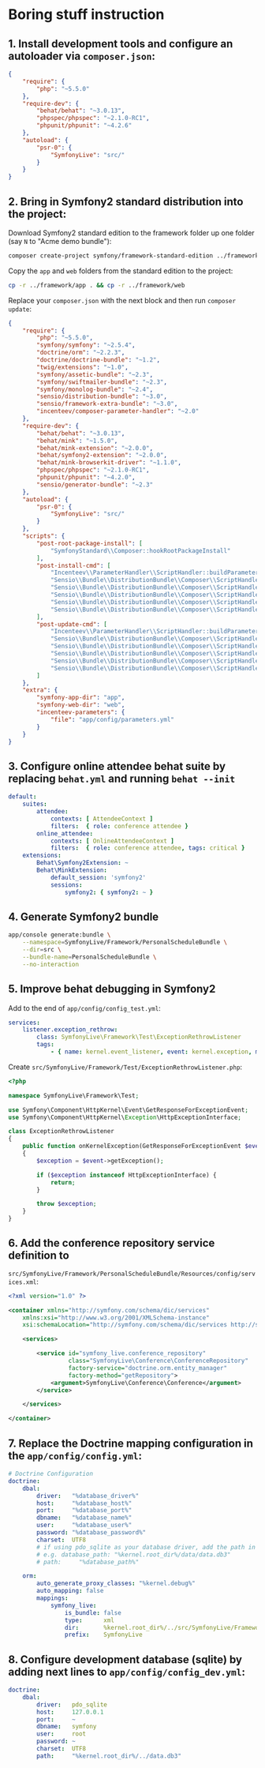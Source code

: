 # Boring stuff instruction

## 1. Install development tools and configure an autoloader via `composer.json`:

```json
{
    "require": {
        "php": "~5.5.0"
    },
    "require-dev": {
        "behat/behat": "~3.0.13",
        "phpspec/phpspec": "~2.1.0-RC1",
        "phpunit/phpunit": "~4.2.6"
    },
    "autoload": {
        "psr-0": {
            "SymfonyLive": "src/"
        }
    }
}
```

## 2. Bring in Symfony2 standard distribution into the project:

Download Symfony2 standard edition to the framework folder up one folder (say `N` to "Acme demo
bundle"):

```bash
composer create-project symfony/framework-standard-edition ../framework/ "~2.5.3"
```

Copy the `app` and `web` folders from the standard edition to the project:

```bash
cp -r ../framework/app . && cp -r ../framework/web
```

Replace your `composer.json` with the next block and then run `composer update`:

```json
{
    "require": {
        "php": "~5.5.0",
        "symfony/symfony": "~2.5.4",
        "doctrine/orm": "~2.2.3",
        "doctrine/doctrine-bundle": "~1.2",
        "twig/extensions": "~1.0",
        "symfony/assetic-bundle": "~2.3",
        "symfony/swiftmailer-bundle": "~2.3",
        "symfony/monolog-bundle": "~2.4",
        "sensio/distribution-bundle": "~3.0",
        "sensio/framework-extra-bundle": "~3.0",
        "incenteev/composer-parameter-handler": "~2.0"
    },
    "require-dev": {
        "behat/behat": "~3.0.13",
        "behat/mink": "~1.5.0",
        "behat/mink-extension": "~2.0.0",
        "behat/symfony2-extension": "~2.0.0",
        "behat/mink-browserkit-driver": "~1.1.0",
        "phpspec/phpspec": "~2.1.0-RC1",
        "phpunit/phpunit": "~4.2.0",
        "sensio/generator-bundle": "~2.3"
    },
    "autoload": {
        "psr-0": {
            "SymfonyLive": "src/"
        }
    },
    "scripts": {
        "post-root-package-install": [
            "SymfonyStandard\\Composer::hookRootPackageInstall"
        ],
        "post-install-cmd": [
            "Incenteev\\ParameterHandler\\ScriptHandler::buildParameters",
            "Sensio\\Bundle\\DistributionBundle\\Composer\\ScriptHandler::buildBootstrap",
            "Sensio\\Bundle\\DistributionBundle\\Composer\\ScriptHandler::clearCache",
            "Sensio\\Bundle\\DistributionBundle\\Composer\\ScriptHandler::installAssets",
            "Sensio\\Bundle\\DistributionBundle\\Composer\\ScriptHandler::installRequirementsFile",
            "Sensio\\Bundle\\DistributionBundle\\Composer\\ScriptHandler::removeSymfonyStandardFiles"
        ],
        "post-update-cmd": [
            "Incenteev\\ParameterHandler\\ScriptHandler::buildParameters",
            "Sensio\\Bundle\\DistributionBundle\\Composer\\ScriptHandler::buildBootstrap",
            "Sensio\\Bundle\\DistributionBundle\\Composer\\ScriptHandler::clearCache",
            "Sensio\\Bundle\\DistributionBundle\\Composer\\ScriptHandler::installAssets",
            "Sensio\\Bundle\\DistributionBundle\\Composer\\ScriptHandler::installRequirementsFile",
            "Sensio\\Bundle\\DistributionBundle\\Composer\\ScriptHandler::removeSymfonyStandardFiles"
        ]
    },
    "extra": {
        "symfony-app-dir": "app",
        "symfony-web-dir": "web",
        "incenteev-parameters": {
            "file": "app/config/parameters.yml"
        }
    }
}
```

## 3. Configure online attendee behat suite by replacing `behat.yml` and running `behat --init`

```yml
default:
    suites:
        attendee:
            contexts: [ AttendeeContext ]
            filters:  { role: conference attendee }
        online_attendee:
            contexts: [ OnlineAttendeeContext ]
            filters:  { role: conference attendee, tags: critical }
    extensions:
        Behat\Symfony2Extension: ~
        Behat\MinkExtension:
            default_session: 'symfony2'
            sessions:
                symfony2: { symfony2: ~ }
```

## 4. Generate Symfony2 bundle

```bash
app/console generate:bundle \
    --namespace=SymfonyLive/Framework/PersonalScheduleBundle \
    --dir=src \
    --bundle-name=PersonalScheduleBundle \
    --no-interaction
```

## 5. Improve behat debugging in Symfony2

Add to the end of `app/config/config_test.yml`:

```yml
services:
    listener.exception_rethrow:
        class: SymfonyLive\Framework\Test\ExceptionRethrowListener
        tags:
            - { name: kernel.event_listener, event: kernel.exception, method: onKernelException }
```

Create `src/SymfonyLive/Framework/Test/ExceptionRethrowListener.php`:

```php
<?php

namespace SymfonyLive\Framework\Test;

use Symfony\Component\HttpKernel\Event\GetResponseForExceptionEvent;
use Symfony\Component\HttpKernel\Exception\HttpExceptionInterface;

class ExceptionRethrowListener
{
    public function onKernelException(GetResponseForExceptionEvent $event)
    {
        $exception = $event->getException();

        if ($exception instanceof HttpExceptionInterface) {
            return;
        }

        throw $exception;
    }
}
```

## 6. Add the conference repository service definition to
`src/SymfonyLive/Framework/PersonalScheduleBundle/Resources/config/services.xml`:

```xml
<?xml version="1.0" ?>

<container xmlns="http://symfony.com/schema/dic/services"
    xmlns:xsi="http://www.w3.org/2001/XMLSchema-instance"
    xsi:schemaLocation="http://symfony.com/schema/dic/services http://symfony.com/schema/dic/services/services-1.0.xsd">

    <services>

        <service id="symfony_live.conference_repository"
                 class="SymfonyLive\Conference\ConferenceRepository"
                 factory-service="doctrine.orm.entity_manager"
                 factory-method="getRepository">
            <argument>SymfonyLive\Conference\Conference</argument>
        </service>

    </services>

</container>
```

## 7. Replace the Doctrine mapping configuration in the `app/config/config.yml`:

```yml
# Doctrine Configuration
doctrine:
    dbal:
        driver:   "%database_driver%"
        host:     "%database_host%"
        port:     "%database_port%"
        dbname:   "%database_name%"
        user:     "%database_user%"
        password: "%database_password%"
        charset:  UTF8
        # if using pdo_sqlite as your database driver, add the path in parameters.yml
        # e.g. database_path: "%kernel.root_dir%/data/data.db3"
        # path:     "%database_path%"

    orm:
        auto_generate_proxy_classes: "%kernel.debug%"
        auto_mapping: false
        mappings:
            symfony_live:
                is_bundle: false
                type:      xml
                dir:       %kernel.root_dir%/../src/SymfonyLive/Framework/Doctrine/mapping
                prefix:    SymfonyLive
```

## 8. Configure development database (sqlite) by adding next lines to `app/config/config_dev.yml`:

```yml
doctrine:
    dbal:
        driver:   pdo_sqlite
        host:     127.0.0.1
        port:     ~
        dbname:   symfony
        user:     root
        password: ~
        charset:  UTF8
        path:     "%kernel.root_dir%/../data.db3"
```
